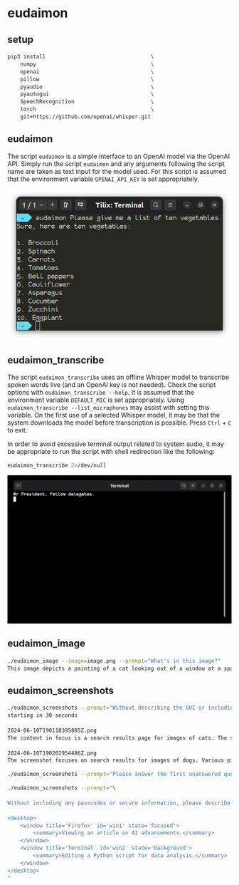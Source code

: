 # eudaimon

## setup

```Bash
pip3 install                                 \
    numpy                                    \
    openai                                   \
    pillow                                   \
    pyaudio                                  \
    pyautogui                                \
    SpeechRecognition                        \
    torch                                    \
    git+https://github.com/openai/whisper.git
```

## eudaimon

The script `eudaimon` is a simple interface to an OpenAI model via the OpenAI API. Simply run the script `eudaimon` and any arguments following the script name are taken as text input for the model used. For this script is assumed that the environment variable `OPENAI_API_KEY` is set appropriately.

![](vegetables.png)

## eudaimon_transcribe

The script `eudaimon_transcribe` uses an offline Whisper model to transcribe spoken words live (and an OpenAI key is not needed). Check the script options with `eudaimon_transcribe --help`. It is assumed that the environment variable `DEFAULT_MIC` is set appropriately. Using `eudaimon_transcribe --list_microphones` may assist with setting this variable. On the first use of a selected Whisper model, it may be that the system downloads the model before transcription is possible. Press `Ctrl` + `C` to exit.

In order to avoid excessive terminal output related to system audio, it may be appropriate to run the script with shell redirection like the following:

```Bash
eudaimon_transcribe 2>/dev/null
```

![](Fidel.gif)

## eudaimon_image

```Bash
./eudaimon_image --image=image.png --prompt="What's in this image?"
This image depicts a painting of a cat looking out of a window at a space scene. Outside the window, there is a view of a large planet that resembles Jupiter with its characteristic stripes, as well as a moon. There are also several large spaceships visible in space. In the foreground, next to the cat, there is a table with a glass of red liquid and a plate with some items on it, possibly food or snacks.
```

## eudaimon_screenshots

```Bash
./eudaimon_screenshots --prompt="Without describing the GUI or including any passcodes or secure information, what's the content in focus in this screenshot?" --interval=30
starting in 30 seconds

2024-06-10T190118395805Z.png
The content in focus is a search results page for images of cats. The screen displays numerous pictures of cats, including kittens and adult cats, in various poses. The search term used is "picture of cat," and the results include a variety of images ranging from close-ups to group shots, some looking playful, others calm, or curious.

2024-06-10T190202954486Z.png
The screenshot focuses on search results for images of dogs. Various pictures of dogs and puppies are displayed as thumbnails, each accompanied by a description and a source link. The images include a mix of different breeds and types of dogs, along with some categories for refining the search further. There are also related search suggestions visible at the beginning.
```

```Bash
./eudaimon_screenshots --prompt="Please answer the first unanswered question you see in this screenshot, and only the first question. State which question you are answering at the start of your response."
```

```Bash
./eudaimon_screenshots --prompt="\

Without including any passcodes or secure information, please describe this screenshot in a markup form like the following:

<desktop>
    <window title='Firefox' id='win1' state='focused'>
        <summary>Viewing an article on AI advancements.</summary>
    </window>
    <window title='Terminal' id='win2' state='background'>
        <summary>Editing a Python script for data analysis.</summary>
    </window>
</desktop>
"
```
